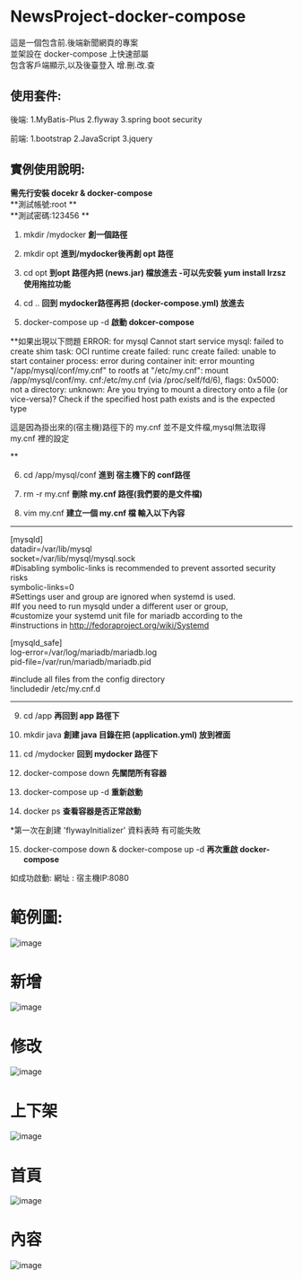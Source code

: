 # NewsProject-docker-compose


這是一個包含前.後端新聞網頁的專案<br />
並架設在 docker-compose 上快速部屬 <br />
包含客戶端顯示,以及後臺登入 增.刪.改.查<br />


## 使用套件:

後端:   1.MyBatis-Plus
        2.flyway
        3.spring boot security
        
        
前端:   1.bootstrap 2.JavaScript 3.jquery

## 實例使用說明:

**需先行安裝 docekr & docker-compose**<br />
**測試帳號:root **<br />
**測試密碼:123456 **<br />


1.  mkdir /mydocker    **創一個路徑**

2.  mkdir opt     **進到/mydocker後再創 opt 路徑**

3.  cd opt       **到opt 路徑內把 (news.jar) 檔放進去  -可以先安裝 yum install lrzsz 使用拖拉功能**

4. cd ..    **回到 mydocker路徑再把 (docker-compose.yml) 放進去**

5.  docker-compose up -d    **啟動 dokcer-compose**

**如果出現以下問題
ERROR: for mysql  Cannot start service mysql: failed to create shim task: OCI runtime create 
failed: runc create failed: unable to start container process: error during container init: 
error mounting "/app/mysql/conf/my.cnf" to rootfs at "/etc/my.cnf": mount /app/mysql/conf/my.
cnf:/etc/my.cnf (via /proc/self/fd/6), flags: 0x5000: not a directory: unknown: Are you trying
to mount a directory onto a file (or vice-versa)? Check if the specified host path exists and 
is the expected type

這是因為掛出來的(宿主機)路徑下的 my.cnf 並不是文件檔,mysql無法取得 my.cnf 裡的設定

**

6. cd /app/mysql/conf    **進到 宿主機下的 conf路徑**

7. rm -r my.cnf    **刪除 my.cnf 路徑(我們要的是文件檔)**

8. vim my.cnf     **建立一個 my.cnf 檔 輸入以下內容**
--------------------------------------------------------
[mysqld]<br />
datadir=/var/lib/mysql<br />
socket=/var/lib/mysql/mysql.sock<br />
#Disabling symbolic-links is recommended to prevent assorted security risks<br />
symbolic-links=0<br />
#Settings user and group are ignored when systemd is used.<br />
#If you need to run mysqld under a different user or group,<br />
#customize your systemd unit file for mariadb according to the<br />
#instructions in http://fedoraproject.org/wiki/Systemd<br />

[mysqld_safe]<br />
log-error=/var/log/mariadb/mariadb.log<br />
pid-file=/var/run/mariadb/mariadb.pid<br />

#include all files from the config directory<br />
!includedir /etc/my.cnf.d<br />

------------------------------------------------------------------


9. cd /app     **再回到 app 路徑下**

10. mkdir java     **創建 java 目錄在把 (application.yml) 放到裡面**

11. cd /mydocker     **回到 mydocker 路徑下**

12. docker-compose down     **先關閉所有容器**

13. docker-compose up -d    **重新啟動**

14. docker ps  **查看容器是否正常啟動** 

*第一次在創建 'flywayInitializer' 資料表時 有可能失敗


15. docker-compose down  & docker-compose up -d   **再次重啟 docker-compose**

如成功啟動: 網址 : 宿主機IP:8080  

# 範例圖:

![image](https://github.com/lzz0826/NewsProject-docker-compose/blob/main/%E7%AF%84%E4%BE%8B%E5%9C%96/%E7%99%BB%E5%85%A5.jpg)
# 新增
![image](https://github.com/lzz0826/NewsProject-docker-compose/blob/main/%E7%AF%84%E4%BE%8B%E5%9C%96/%E6%96%B0%E5%A2%9E.jpg)
# 修改
![image](https://github.com/lzz0826/NewsProject-docker-compose/blob/main/%E7%AF%84%E4%BE%8B%E5%9C%96/%E4%BF%AE%E6%94%B9.png)
# 上下架
![image](https://github.com/lzz0826/NewsProject-docker-compose/blob/main/%E7%AF%84%E4%BE%8B%E5%9C%96/%E5%88%AA%E9%99%A4.jpg)
# 首頁
![image](https://github.com/lzz0826/NewsProject-docker-compose/blob/main/%E7%AF%84%E4%BE%8B%E5%9C%96/001.jpg)
# 內容
![image](https://github.com/lzz0826/NewsProject-docker-compose/blob/main/%E7%AF%84%E4%BE%8B%E5%9C%96/003.png)









